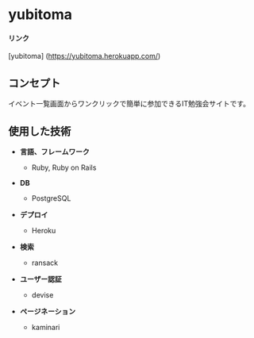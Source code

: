 # yubitoma

#### リンク
[yubitoma] (https://yubitoma.herokuapp.com/)

## コンセプト
イベント一覧画面からワンクリックで簡単に参加できるIT勉強会サイトです。

## 使用した技術

- **言語、フレームワーク**

  - Ruby, Ruby on Rails

- **DB**

  - PostgreSQL

- **デプロイ**

  - Heroku

- **検索**

  - ransack

- **ユーザー認証**

  - devise
  
- **ページネーション**
  - kaminari
